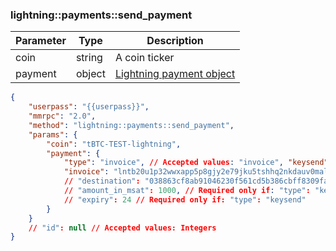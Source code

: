 ### lightning\:\:payments\:\:send_payment

| Parameter  | Type    | Description |
|------------|---------|-------------|
| coin       | string  | A coin ticker                           |
| payment    | object  | [Lightning payment object](/basic-docs/atomicdex/common-structures.html#Lightning_payment)  |


```json
{
    "userpass": "{{userpass}}",
    "mmrpc": "2.0",
    "method": "lightning::payments::send_payment",
    "params": {
        "coin": "tBTC-TEST-lightning",
        "payment": {
            "type": "invoice", // Accepted values: "invoice", "keysend"
            "invoice": "lntb20u1p32wwxapp5p8gjy2e79jku5tshhq2nkdauv0malqqhzefnqmx9pjwa8h83cmwqdp8xys9xcmpd3sjqsmgd9czq3njv9c8qatrvd5kumcxqrrsscqp79qy9qsqsp5m473qknpecv6ajmwwtjw7keggrwxerymehx6723avhdrlnxmuvhs54zmyrumkasvjp0fvvk2np30cx5xpjs329alvm60rwy3payrnkmsd3n8ahnky3kuxaraa3u4k453yf3age7cszdxhjxjkennpt75erqpsfmy4y" // Required only if: "type": "invoice"
            // "destination": "038863cf8ab91046230f561cd5b386cbff8309fa02e3f0c3ed161a3aeb64a643b9", // Required only if: "type": "keysend"
            // "amount_in_msat": 1000, // Required only if: "type": "keysend"
            // "expiry": 24 // Required only if: "type": "keysend"
        }
    }
    // "id": null // Accepted values: Integers
}
```